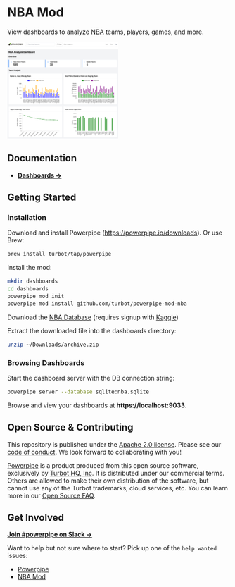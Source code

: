# NBA Mod

View dashboards to analyze [NBA](https://www.nba.com/) teams, players, games, and more.

<img src="https://raw.githubusercontent.com/turbot/powerpipe-mod-nba/main/docs/nba_dashboard_screenshot.png" width="50%" type="thumbnail"/>

## Documentation

- **[Dashboards →](https://hub.powerpipe.io/mods/turbot/nba/dashboards)**

## Getting Started

### Installation

Download and install Powerpipe (https://powerpipe.io/downloads). Or use Brew:

```sh
brew install turbot/tap/powerpipe
```

Install the mod:

```sh
mkdir dashboards
cd dashboards
powerpipe mod init
powerpipe mod install github.com/turbot/powerpipe-mod-nba
```

Download the [NBA Database](https://www.kaggle.com/datasets/wyattowalsh/basketball/versions/231) (requires signup with [Kaggle](https://www.kaggle.com/))

Extract the downloaded file into the dashboards directory:

```sh
unzip ~/Downloads/archive.zip
```

### Browsing Dashboards

Start the dashboard server with the DB connection string:

```sh
powerpipe server --database sqlite:nba.sqlite
```

Browse and view your dashboards at **https://localhost:9033**.

## Open Source & Contributing

This repository is published under the [Apache 2.0 license](https://www.apache.org/licenses/LICENSE-2.0). Please see our [code of conduct](https://github.com/turbot/.github/blob/main/CODE_OF_CONDUCT.md). We look forward to collaborating with you!

[Powerpipe](https://powerpipe.io) is a product produced from this open source software, exclusively by [Turbot HQ, Inc](https://turbot.com). It is distributed under our commercial terms. Others are allowed to make their own distribution of the software, but cannot use any of the Turbot trademarks, cloud services, etc. You can learn more in our [Open Source FAQ](https://turbot.com/open-source).

## Get Involved

**[Join #powerpipe on Slack →](https://powerpipe.io/community/join)**

Want to help but not sure where to start? Pick up one of the `help wanted` issues:

- [Powerpipe](https://github.com/turbot/powerpipe/labels/help%20wanted)
- [NBA Mod](https://github.com/turbot/powerpipe-mod-nba/labels/help%20wanted)
